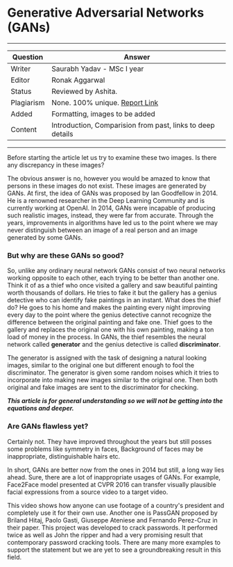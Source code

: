 # Generative Adversarial Networks (GANs)

---

| Question   | Answer                                                            |
| ---------- | ----------------------------------------------------------------- |
| Writer     | Saurabh Yadav - MSc I year                                        |
| Editor     | Ronak Aggarwal                                                    |
| Status     | Reviewed by Ashita.                                               |
| Plagiarism | None. 100% unique. [Report Link](./plag-reports/plag-gans-v1.pdf) |
| Added      | Formatting, images to be added                                    |
| Content    | Introduction, Comparision from past, links to deep details        |

---

Before starting the article let us try to examine these two images. Is there any discrepancy in these images?

The obvious answer is no, however you would be amazed to know that persons in these images do not exist. These images are generated by GANs.
At first, the idea of GANs was proposed by Ian Goodfellow in 2014. He is a renowned researcher in the Deep Learning Community and is currently working at OpenAI. In 2014, GANs were incapable of producing such realistic images, instead, they were far from accurate. Through the years, improvements in algorithms have led us to the point where we may never distinguish between an image of a real person and an image generated by some GANs.

### But why are these GANs so good?

So, unlike any ordinary neural network GANs consist of two neural networks working opposite to each other, each trying to be better than another one.  
Think it of as a thief who once visited a gallery and saw beautiful painting worth thousands of dollars. He tries to fake it but the gallery has a genius detective who can identify fake paintings in an instant. What does the thief do?
He goes to his home and makes the painting every night improving every day to the point where the genius detective cannot recognize the difference between the original painting and fake one. Thief goes to the gallery and replaces the original one with his own painting, making a ton load of money in the process.
In GANs, the thief resembles the neural network called **generator** and the genius detective is called **discriminator**.

The generator is assigned with the task of designing a natural looking images, similar to the original one but different enough to fool the discriminator. The generator is given some random noises which it tries to incorporate into making new images similar to the original one. Then both original and fake images are sent to the discriminator for checking.

**_This article is for general understanding so we will not be getting into the equations and deeper._**

### Are GANs flawless yet?

Certainly not. They have improved throughout the years but still posses some problems like symmetry in faces, Background of faces may be inappropriate, distinguishable hairs etc.

In short, GANs are better now from the ones in 2014 but still, a long way lies ahead.
Sure, there are a lot of inappropriate usages of GANs. For example, Face2Face model presented at CVPR 2016 can transfer visually plausible facial expressions from a source video to a target video.

This video shows how anyone can use footage of a country's president and completely use it for their own use.
Another one is PassGAN proposed by Briland Hitaj, Paolo Gasti, Giuseppe Ateniese and Fernando Perez-Cruz in their paper. This project was developed to crack passwords. It performed twice as well as John the ripper and had a very promising result that contemporary password cracking tools.
There are many more examples to support the statement but we are yet to see a groundbreaking result in this field.
